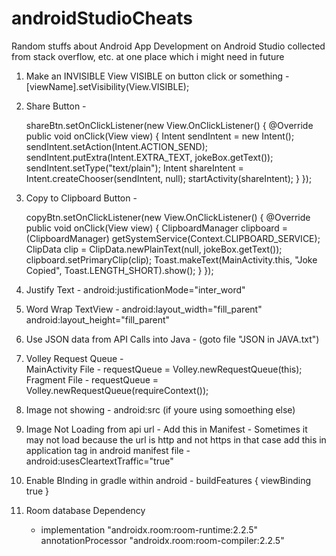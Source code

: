 # androidStudioCheats
Random stuffs about Android App Development on Android Studio collected from stack overflow, etc. at one place which i might need in future

1. Make an INVISIBLE View VISIBLE on button click or something - 
    [viewName].setVisibility(View.VISIBLE);

2. Share Button - 

    shareBtn.setOnClickListener(new View.OnClickListener() {
        @Override
        public void onClick(View view) {
            Intent sendIntent = new Intent();
            sendIntent.setAction(Intent.ACTION_SEND);
            sendIntent.putExtra(Intent.EXTRA_TEXT, jokeBox.getText());
            sendIntent.setType("text/plain");
            Intent shareIntent = Intent.createChooser(sendIntent, null);
            startActivity(shareIntent);
        }
    });
       
3. Copy to Clipboard Button - 

    copyBtn.setOnClickListener(new View.OnClickListener() {
        @Override
        public void onClick(View view) {
            ClipboardManager clipboard = (ClipboardManager) getSystemService(Context.CLIPBOARD_SERVICE);
            ClipData clip = ClipData.newPlainText(null, jokeBox.getText());
            clipboard.setPrimaryClip(clip);
            Toast.makeText(MainActivity.this, "Joke Copied", Toast.LENGTH_SHORT).show();
        }
    });

4. Justify Text - android:justificationMode="inter_word"

5. Word Wrap TextView - 
    android:layout_width="fill_parent"
    android:layout_height="fill_parent"

6. Use JSON data from API Calls into Java - (goto file "JSON in JAVA.txt")

7. Volley Request Queue -  
      MainActivity File - requestQueue = Volley.newRequestQueue(this);
      Fragment File - requestQueue = Volley.newRequestQueue(requireContext());

8. Image not showing -
      android:src (if youre using somoething else)

9. Image Not Loading from api url - 
      Add this in Manifest - <uses-permission android:name="android.permission.ACCESS_NETWORK_STATE"/>
      Sometimes it may not load because the url is http and not https in that case add this in application tag in android manifest file - 
        android:usesCleartextTraffic="true"

10. Enable BInding 
    in gradle within android - buildFeatures { viewBinding true }

11. Room database Dependency
    - implementation "androidx.room:room-runtime:2.2.5"
      annotationProcessor "androidx.room:room-compiler:2.2.5"

